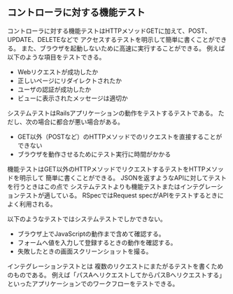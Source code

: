 ## コントローラに対する機能テスト
コントローラに対する機能テストはHTTPメソッドGETに加えて、POST、UPDATE、DELETEなどで
アクセスするテストを明示して簡単に書くことができる。
また、ブラウザを起動しないために高速に実行することができる。
例えば以下のような項目をテストできる。
- Webリクエストが成功したか
- 正しいページにリダイレクトされたか
- ユーザの認証が成功したか
- ビューに表示されたメッセージは適切か

システムテストはRailsアプリケーションの動作をテストするテストである。
ただし、次の場合に都合が悪い場合がある。
- GET以外（POSTなど）のHTTPメソッドでのリクエストを直接することができない
- ブラウザを動作させるためにテスト実行に時間がかかる

機能テストはGET以外のHTTPメソッドでリクエストするテストをHTTPメソッドを明示して
簡単に書くことができる。
JSONを返すようなAPIに対してテストを行うときはこの点で
システムテストよりも機能テストまたはインテグレーションテストが適している。
RSpecではRequest specがAPIをテストするときによく利用される。

以下のようなテストではシステムテストでしかできない。
- ブラウザ上でJavaScriptの動作まで含めて確認する。
- フォームへ値を入力して登録するときの動作を確認する。
- 失敗したときの画面スクリーンショットを撮る。

インテグレーションテストとは
複数のリクエストにまたがるテストを書くためのものである。
例えば「パスAへリクエストしてからパスBへリクエストする」といったアプリケーションでのワークフローをテストできる。


